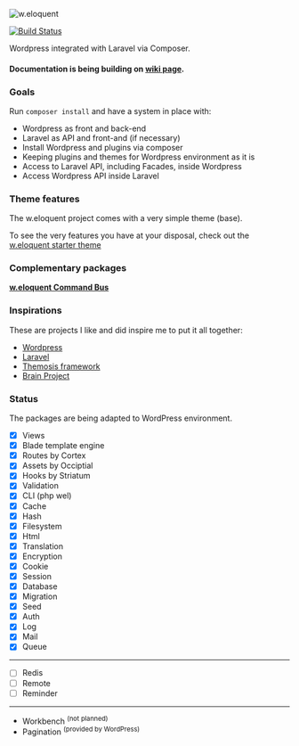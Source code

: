 ![w.eloquent](https://raw.githubusercontent.com/bruno-barros/w.eloquent-framework/master/weloquent.png)

[![Build Status](https://travis-ci.org/bruno-barros/w.eloquent-framework.svg)](https://travis-ci.org/bruno-barros/w.eloquent-framework)

Wordpress integrated with Laravel via Composer.

#### Documentation is being building on [wiki page](https://github.com/bruno-barros/w.eloquent/wiki).

### Goals
Run `composer install` and have a system in place with:

- Wordpress as front and back-end
- Laravel as API and front-and (if necessary)
- Install Wordpress and plugins via composer
- Keeping plugins and themes for Wordpress environment as it is 
- Access to Laravel API, including Facades, inside Wordpress
- Access Wordpress API inside Laravel

### Theme features
The w.eloquent project comes with a very simple theme (base).

To see the very features you have at your disposal, check out the [w.eloquent starter theme](https://github.com/bruno-barros/weloquent-starter-theme)

### Complementary packages

[**w.eloquent Command Bus**](https://github.com/bruno-barros/w.eloquent-bus)


### Inspirations
These are projects I like and did inspire me to put it all together:

- [Wordpress](https://wordpress.org/)
- [Laravel](http://laravel.com/)
- [Themosis framework](http://framework.themosis.com/)
- [Brain Project](http://giuseppe-mazzapica.github.io/Brain)

### Status
The packages are being adapted to WordPress environment.

 - [x] Views
 - [x] Blade template engine
 - [x] Routes by Cortex
 - [x] Assets by Occiptial
 - [x] Hooks by Striatum
 - [x] Validation
 - [x] CLI (php wel)
 - [x] Cache
 - [x] Hash
 - [x] Filesystem
 - [x] Html
 - [x] Translation
 - [x] Encryption
 - [x] Cookie
 - [x] Session
 - [x] Database
 - [x] Migration
 - [x] Seed
 - [x] Auth
 - [x] Log
 - [x] Mail
 - [x] Queue

---

 - [ ] Redis
 - [ ] Remote
 - [ ] Reminder

---

 - Workbench <sup>(not planned)</sup>
 - Pagination <sup>(provided by WordPress)</sup>
